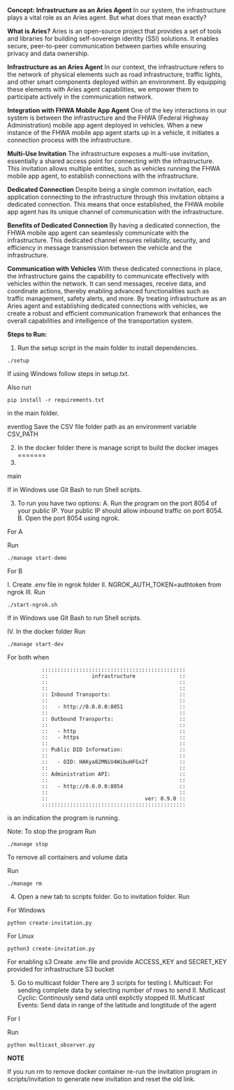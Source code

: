 **Concept: Infrastructure as an Aries Agent**
In our system, the infrastructure plays a vital role as an Aries agent. But what does that mean exactly?

**What is Aries?**
Aries is an open-source project that provides a set of tools and libraries for building self-sovereign identity (SSI) solutions. It enables secure, peer-to-peer communication between parties while ensuring privacy and data ownership.

**Infrastructure as an Aries Agent**
In our context, the infrastructure refers to the network of physical elements such as road infrastructure, traffic lights, and other smart components deployed within an environment. By equipping these elements with Aries agent capabilities, we empower them to participate actively in the communication network.

**Integration with FHWA Mobile App Agent**
One of the key interactions in our system is between the infrastructure and the FHWA (Federal Highway Administration) mobile app agent deployed in vehicles. When a new instance of the FHWA mobile app agent starts up in a vehicle, it initiates a connection process with the infrastructure.

**Multi-Use Invitation**
The infrastructure exposes a multi-use invitation, essentially a shared access point for connecting with the infrastructure. This invitation allows multiple entities, such as vehicles running the FHWA mobile app agent, to establish connections with the infrastructure.

**Dedicated Connection**
Despite being a single common invitation, each application connecting to the infrastructure through this invitation obtains a dedicated connection. This means that once established, the FHWA mobile app agent has its unique channel of communication with the infrastructure.

**Benefits of Dedicated Connection**
By having a dedicated connection, the FHWA mobile app agent can seamlessly communicate with the infrastructure. This dedicated channel ensures reliability, security, and efficiency in message transmission between the vehicle and the infrastructure.

**Communication with Vehicles**
With these dedicated connections in place, the infrastructure gains the capability to communicate effectively with vehicles within the network. It can send messages, receive data, and coordinate actions, thereby enabling advanced functionalities such as traffic management, safety alerts, and more. By treating infrastructure as an Aries agent and establishing dedicated connections with vehicles, we create a robust and efficient communication framework that enhances the overall capabilities and intelligence of the transportation system.

**Steps to Run:**
1. Run the setup script in the main folder to install dependencies.

`./setup`

If using Windows follow steps in setup.txt.


Also run 

`pip install -r requirements.txt`

in the main folder.

eventlog
Save the CSV file folder path as an environment variable CSV_PATH

2. In the docker folder there is manage script to build the docker images
=======
2. 
main

If in Windows use Git Bash to run Shell scripts.

3. To run you have two options:
A. Run the program on the port 8054 of your public IP. Your public IP should allow inbound traffic on port 8054.
B. Open the port 8054 using ngrok. 

For A

Run

`./manage start-demo`

For B

I. Create .env file in ngrok folder
II. NGROK_AUTH_TOKEN=authtoken from ngrok
III. Run

`./start-ngrok.sh`


If in Windows use Git Bash to run Shell scripts.

IV. In the docker folder
Run

`./manage start-dev`


For both when 

               ::::::::::::::::::::::::::::::::::::::::::::::
               ::              infrastructure              ::
               ::                                          ::
               ::                                          ::
               :: Inbound Transports:                      ::
               ::                                          ::
               ::   - http://0.0.0.0:8051                  ::
               ::                                          ::
               :: Outbound Transports:                     ::
               ::                                          ::
               ::   - http                                 ::
               ::   - https                                ::
               ::                                          ::
               :: Public DID Information:                  ::
               ::                                          ::
               ::   - DID: HAKya82MNiU4WibuHFGx2f          ::
               ::                                          ::
               :: Administration API:                      ::
               ::                                          ::
               ::   - http://0.0.0.0:8054                  ::
               ::                                          ::
               ::                               ver: 0.9.0 ::
               ::::::::::::::::::::::::::::::::::::::::::::::
is an indication the program is running.

Note: To stop the program 
Run

`./manage stop`

To remove all containers and volume data

Run

`./manage rm`


4. Open a new tab to scripts folder. Go to invitation folder.
Run

For Windows

`python create-invitation.py`

For Linux

`python3 create-invitation.py`

For enabling s3
Create .env file and provide ACCESS_KEY and SECRET_KEY provided for infrastructure S3 bucket

5. Go to multicast folder 
There are 3 scripts for testing
I. Multicast: For sending complete data by selecting number of rows to send
II. Mutlicast Cyclic: Continously send data until explictly stopped
III. Mutlicast Events: Send data in range of the latitude and longtitude of the agent

For I

Run

`python multicast_observer.py`



**NOTE**

If you run rm to remove docker container re-run the invitation program in scripts/invitation to generate new invitation and reset the old link.
